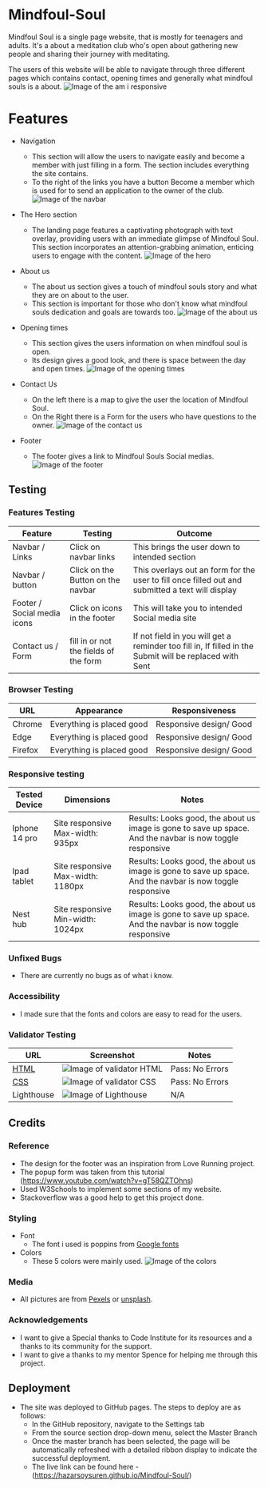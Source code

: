 # Mindfoul-Soul
Mindfoul Soul is a single page website, that is mostly for teenagers and adults. It's a about a meditation club who's open about gathering new people and sharing their journey with meditating.

The users of this website will be able to navigate through three different pages which contains contact, opening times and generally what mindfoul souls is a about.
![Image of the am i responsive](https://github.com/Hazarsoysuren/Mindfoul-Soul/blob/main/assets/images/responsiveimg.png?raw=true)

# Features
- Navigation
    - This section will allow the users to navigate easily and become a member with just filling in a form. The section includes everything the site contains.
    - To the right of the links you have a button Become a member which is used for to send an application to the owner of the club.
  ![Image of the navbar](https://github.com/Hazarsoysuren/Mindfoul-Soul/blob/main/assets/images/navbar.png?raw=true)


- The Hero section
 
     - The landing page features a captivating photograph with text overlay, providing users with an immediate glimpse of Mindfoul Soul. This section incorporates an attention-grabbing animation, enticing users to engage with the content.
  ![Image of the hero](https://github.com/Hazarsoysuren/Mindfoul-Soul/blob/main/assets/images/hero.png?raw=true)


- About us
   - The about us section gives a touch of mindfoul souls story and what they are on about to the user.
   - This section is important for those who don't know what mindfoul souls dedication and goals are towards too.
 ![Image of the about us](https://github.com/Hazarsoysuren/Mindfoul-Soul/blob/main/assets/images/aboutus.png?raw=true)


- Opening times
   - This section gives the users information on when mindfoul soul is open.
   - Its design gives a good look, and there is space between the day and open times.
 ![Image of the opening times](https://github.com/Hazarsoysuren/Mindfoul-Soul/blob/main/assets/images/opentimes.png?raw=true)


- Contact Us
   - On the left there is a map to give the user the location of Mindfoul Soul.
   - On the Right there is a Form for the users who have questions to the owner.
 ![Image of the contact us](https://github.com/Hazarsoysuren/Mindfoul-Soul/blob/main/assets/images/contact-us.png?raw=true)


- Footer
   - The footer gives a link to Mindfoul Souls Social medias. 
 ![Image of the footer](https://github.com/Hazarsoysuren/Mindfoul-Soul/blob/main/assets/images/footer.png?raw=true)





## Testing
### Features Testing
| Feature | Testing |Outcome|
|-----------------|-----------------|-----------------|
| Navbar / Links| Click on navbar links| This brings the user down to intended section | 
| Navbar / button| Click on the Button on the navbar | This overlays out an form for the user to fill once filled out and submitted a text will display|
| Footer / Social media icons| Click on icons in the footer| This will take you to intended Social media site|
| Contact us / Form | fill in or not the fields of the form | If not field in you will get a reminder too fill in, If filled in the Submit will be replaced with Sent|
### Browser Testing
| URL | Appearance |Responsiveness |
|-----------------|-----------------|-----------------|
| Chrome | Everything is placed good | Responsive design/ Good | 
| Edge | Everything is placed good | Responsive design/ Good | 
| Firefox | Everything is placed good | Responsive design/ Good | 
### Responsive testing
| Tested Device | Dimensions |Notes |
|-----------------|-----------------|-----------------|
| Iphone 14 pro| Site responsive Max-width: 935px | Results: Looks good, the about us image is gone to save up space. And the navbar is now toggle responsive| 
| Ipad tablet|  Site responsive Max-width: 1180px | Results: Looks good, the about us image is gone to save up space. And the navbar is now toggle responsive| 
| Nest hub| Site responsive Min-width: 1024px|Results: Looks good, the about us image is gone to save up space. And the navbar is now toggle responsive | 


### Unfixed Bugs
- There are currently no bugs as of what i know.



### Accessibility
 - I made sure that the fonts and colors are easy to read for the users.
### Validator Testing
| URL | Screenshot |Notes |
|-----------------|-----------------|-----------------|
| [HTML](https://validator.w3.org) |![Image of validator HTML](https://github.com/Hazarsoysuren/Mindfoul-Soul/blob/main/assets/images/w3c-validator-mindfoul.png?raw=true) | Pass: No Errors |
| [CSS](https://jigsaw.w3.org/css-validator/)| ![Image of validator CSS](https://github.com/Hazarsoysuren/Mindfoul-Soul/blob/main/assets/images/w3c-jigsaw.png?raw=true) | Pass: No Errors |
| Lighthouse| ![Image of Lighthouse](https://github.com/Hazarsoysuren/Mindfoul-Soul/blob/main/assets/images/lighthouse.png?raw=true) | N/A |

## Credits
### Reference
- The design for the footer was an inspiration from Love Running project.
- The popup form was taken from this tutorial (https://www.youtube.com/watch?v=gT58QZTOhns)
- Used W3Schools to implement some sections of my website.
- Stackoverflow was a good help to get this project done.
### Styling
- Font
    - The font i used is poppins from [Google fonts](https://fonts.google.com)
- Colors
    - These 5 colors were mainly used.
    ![Image of the colors](https://github.com/Hazarsoysuren/Mindfoul-Soul/blob/main/assets/images/mindfoul%20soul.png?raw=true)
### Media 
- All pictures are from [Pexels](https://www.pexels.com) or [unsplash](https://unsplash.com).

### Acknowledgements
- I want to give a Special thanks to Code Institute for its resources and a thanks to its community for the support.
- I want to give a thanks to my mentor Spence for helping me through this project.
## Deployment
- The site was deployed to GitHub pages. The steps to deploy are as follows:
    - In the GitHub repository, navigate to the Settings tab
    - From the source section drop-down menu, select the Master Branch
    - Once the master branch has been selected, the page will be automatically refreshed with a detailed ribbon display to indicate the successful deployment.
    - The live link can be found here - (https://hazarsoysuren.github.io/Mindfoul-Soul/)
